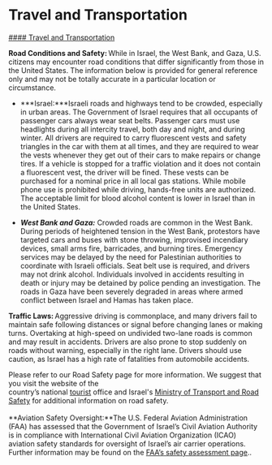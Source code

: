 # Travel and Transportation

[#### Travel and Transportation](javascript:void(0); "Travel and Transportation")

**Road Conditions and Safety:** While in Israel, the West Bank, and Gaza, U.S. citizens may encounter road conditions that differ significantly from those in the United States. The information below is provided for general reference only and may not be totally accurate in a particular location or circumstance.

* ***Israel:***Israeli roads and highways tend to be crowded, especially in urban areas. The Government of Israel requires that all occupants of passenger cars always wear seat belts. Passenger cars must use headlights during all intercity travel, both day and night, and during winter. All drivers are required to carry fluorescent vests and safety triangles in the car with them at all times, and they are required to wear the vests whenever they get out of their cars to make repairs or change tires. If a vehicle is stopped for a traffic violation and it does not contain a fluorescent vest, the driver will be fined. These vests can be purchased for a nominal price in all local gas stations. While mobile phone use is prohibited while driving, hands-free units are authorized. The acceptable limit for blood alcohol content is lower in Israel than in the United States.

* ***West Bank and Gaza:*** Crowded roads are common in the West Bank. During periods of heightened tension in the West Bank, protestors have targeted cars and buses with stone throwing, improvised incendiary devices, small arms fire, barricades, and burning tires. Emergency services may be delayed by the need for Palestinian authorities to coordinate with Israeli officials. Seat belt use is required, and drivers may not drink alcohol. Individuals involved in accidents resulting in death or injury may be detained by police pending an investigation. The roads in Gaza have been severely degraded in areas where armed conflict between Israel and Hamas has taken place.

**Traffic Laws:** Aggressive driving is commonplace, and many drivers fail to maintain safe following distances or signal before changing lanes or making turns. Overtaking at high-speed on undivided two-lane roads is common and may result in accidents. Drivers are also prone to stop suddenly on roads without warning, especially in the right lane. Drivers should use caution, as Israel has a high rate of fatalities from automobile accidents.

Please refer to our Road Safety page for more information. We suggest that you visit the website of the country’s national [tourist](https://gcc02.safelinks.protection.outlook.com/?url=https%3A%2F%2Fwww.gov.il%2Fen%2Fdepartments%2Fministry_of_tourism%2Fgovil-landing-page&data=05%7C01%7COCSContentManager%40state.gov%7C6f806e3f127d45d020bd08db57d698d5%7C66cf50745afe48d1a691a12b2121f44b%7C0%7C0%7C638200351422389860%7CUnknown%7CTWFpbGZsb3d8eyJWIjoiMC4wLjAwMDAiLCJQIjoiV2luMzIiLCJBTiI6Ik1haWwiLCJXVCI6Mn0%3D%7C3000%7C%7C%7C&sdata=IdYMbOSX6tCCJuuoao4iQtiRD0oWbyqhFzv8vYqq5gI%3D&reserved=0) office and Israel's [Ministry of Transport and Road Safety](https://www.gov.il/en/departments/ministry_of_transport_and_road_safety/govil-landing-page) for additional information on road safety.   
   
**Aviation Safety Oversight:**The U.S. Federal Aviation Administration (FAA) has assessed that the Government of Israel’s Civil Aviation Authority is in compliance with International Civil Aviation Organization (ICAO) aviation safety standards for oversight of Israel’s air carrier operations. Further information may be found on the [FAA’s safety assessment page](https://www.faa.gov/about/initiatives/iasa)..